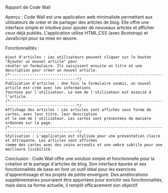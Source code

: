 Rapport de Code Wall

Aperçu :
Code Wall est une application web minimaliste permettant aux utilisateurs de créer 
et de partager des articles de blog. Elle offre une interface simple et intuitive pour
ajouter de nouveaux articles et afficher ceux déjà publiés. L'application utilise HTML,CSS (avec Bootstrap) et JavaScript pour sa mise en œuvre.

Fonctionnalités :

    Ajout d'articles : Les utilisateurs peuvent cliquer sur le bouton "Ajouter un nouvel article" pour
    révéler un formulaire. Ils saisissent ensuite un titre et une description pour créer un nouvel article.
    /*----------------------------------------------------------------------------------------------------*/
    Publication d'articles : Une fois le formulaire soumis, un nouvel article est créé avec les informations
    fournies par l'utilisateur. Le nom de l'utilisateur est associé à l'article.
    /*----------------------------------------------------------------------------------------------------*/
    Affichage des articles : Les articles sont affichés sous forme de cartes, avec leur titre, leur description 
    et le nom de l'utilisateur. Les cartes sont présentées de manière ordonnée sur la page.
    /*----------------------------------------------------------------------------------------------------*/
    Stylisation : L'application est stylisée pour une présentation claire et attrayante. Les articles sont affichés
    comme des cartes avec des coins arrondis et une ombre subtile pour une meilleure lisibilité.

Conclusion :
Code Wall offre une solution simple et fonctionnelle pour la création et le partage d'articles de blog.
Son interface épurée et ses fonctionnalités de base en font un outil idéal pour les exercices d'apprentissage 
et les projets de petite envergure. Des améliorations supplémentaires pourraient être apportées pour enrichir ses fonctionnalités,
mais dans sa forme actuelle, il remplit efficacement son objectif.
